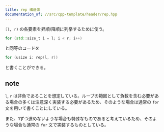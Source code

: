 ```yaml
---
title: rep 構造体
documentation_of: //src/cpp-template/header/rep.hpp
---
```


`[l, r)` の各要素を昇順/降順に列挙するために使う。


```cpp
for (std::size_t i = l; i < r; i++)
```

と同等のコードを

```cpp
for (usize i: rep(l, r))
```

と書くことができる。

## note
`l`, `r` は非負であることを想定している。ループの範囲として負数を含む必要がある場合の多くは注意深く実装する必要があるため、そのような場合は通常の `for` 文を用いて書くことにしている。

また、1ずつ進めないような場合も特殊なものであると考えているため、そのような場合も通常の `for` 文で実装するものとしている。
